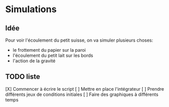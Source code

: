 # Simulations

## Idée

Pour voir l'écoulement du petit suisse, on va simuler plusieurs choses:
* le frottement du papier sur la paroi
* l'écoulement du petit lait sur les bords
* l'action de la gravité

## TODO liste

[X] Commencer à écrire le script
[ ] Mettre en place l'intégrateur
[ ] Prendre différents jeux de conditions initiales
[ ] Faire des graphiques à différents temps

